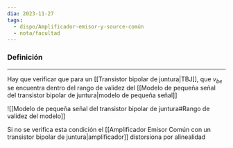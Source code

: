 ```yaml
---
dia: 2023-11-27
tags:
  - dispo/Amplificador-emisor-y-source-común
  - nota/facultad
---
```

### Definición
---
Hay que verificar que para un [[Transistor bipolar de juntura|TBJ]], que $v_{be}$ se encuentra dentro del rango de validez del [[Modelo de pequeña señal del transistor bipolar de juntura|modelo de pequeña señal]]

![[Modelo de pequeña señal del transistor bipolar de juntura#Rango de validez del modelo]]

Si no se verifica esta condición el [[Amplificador Emisor Común con un transistor bipolar de juntura|amplificador]] distorsiona por alinealidad